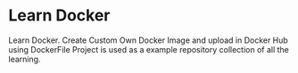# Learn Docker
Learn Docker.
Create Custom Own Docker Image and upload in Docker Hub using DockerFile
Project is used as a example repository collection of all the learning.

